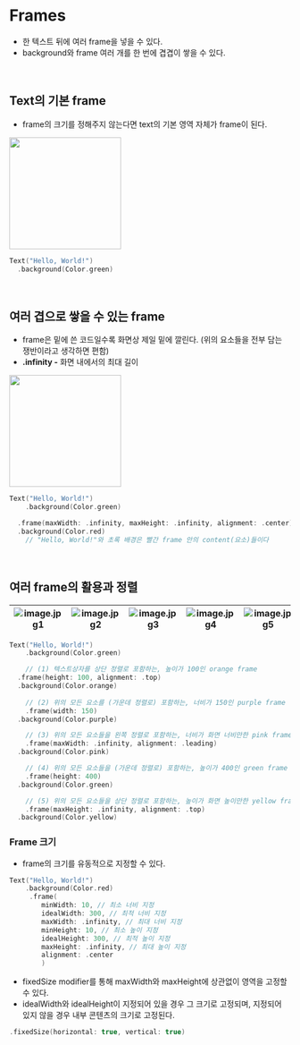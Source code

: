 # Frames
- 한 텍스트 뒤에 여러 frame을 넣을 수 있다.
- background와 frame 여러 개를 한 번에 겹겹이 쌓을 수 있다.

<br>

## Text의 기본 frame

- frame의 크기를 정해주지 않는다면 text의 기본 영역 자체가 frame이 된다.

<img src="https://user-images.githubusercontent.com/126866283/233776079-941304ca-9af1-4040-b6e1-020ed7a7e8e7.png" width="200"/>


```swift
Text("Hello, World!")
  .background(Color.green)
```
<br>

## 여러 겹으로 쌓을 수 있는 frame

- frame은 밑에 쓴 코드일수록 화면상 제일 밑에 깔린다. (위의 요소들을 전부 담는 쟁반이라고 생각하면 편함)
- **.infinity -** 화면 내에서의 최대 길이

<img src="https://user-images.githubusercontent.com/126866283/233776208-d2fe9c40-4d2c-426b-9345-4263cc335ae1.png" width="200"/>


```swift
Text("Hello, World!")
	.background(Color.green)

  .frame(maxWidth: .infinity, maxHeight: .infinity, alignment: .center) 
  .background(Color.red)
	// "Hello, World!"와 초록 배경은 빨간 frame 안의 content(요소)들이다
```
<br>

## 여러 frame의 활용과 정렬

![image.jpg1](https://user-images.githubusercontent.com/126866283/233776382-7419ab70-e0d3-42cd-ab6a-793e5728d6df.png) |![image.jpg2](https://user-images.githubusercontent.com/126866283/233776415-bd708024-212a-4a4a-a15d-d45443b20886.png) |![image.jpg3](https://user-images.githubusercontent.com/126866283/233776622-16a8e08d-e68f-44e2-9d16-d7a2905182ee.png) |![image.jpg4](https://user-images.githubusercontent.com/126866283/233777053-9af3b98d-0444-4f2b-aaef-093370aa6865.png) |![image.jpg5](https://user-images.githubusercontent.com/126866283/233777096-bfc92ff9-3205-4ec8-9f6d-38abf289dcc5.png)
--- | --- | --- | --- | --- |


```swift
Text("Hello, World!")
	.background(Color.green)

	// (1) 텍스트상자를 상단 정렬로 포함하는, 높이가 100인 orange frame
  .frame(height: 100, alignment: .top)
  .background(Color.orange)
	
	// (2) 위의 모든 요소를 (가운데 정렬로) 포함하는, 너비가 150인 purple frame
	.frame(width: 150)
  .background(Color.purple)

	// (3) 위의 모든 요소들을 왼쪽 정렬로 포함하는, 너비가 화면 너비만한 pink frame
	.frame(maxWidth: .infinity, alignment: .leading) 
  .background(Color.pink) 

	// (4) 위의 모든 요소들을 (가운데 정렬로) 포함하는, 높이가 400인 green frame
	.frame(height: 400)
  .background(Color.green)

	// (5) 위의 모든 요소들을 상단 정렬로 포함하는, 높이가 화면 높이만한 yellow frame
	.frame(maxHeight: .infinity, alignment: .top)
  .background(Color.yellow)
```


### Frame 크기
- frame의 크기를 유동적으로 지정할 수 있다.
```swift
Text("Hello, World!")
    .background(Color.red)
     .frame(
        minWidth: 10, // 최소 너비 지정
        idealWidth: 300, // 최적 너비 지정
        maxWidth: .infinity, // 최대 너비 지정
        minHeight: 10, // 최소 높이 지정
        idealHeight: 300, // 최적 높이 지정
        maxHeight: .infinity, // 최대 높이 지정
        alignment: .center
        )
```
- fixedSize modifier를 통해 maxWidth와 maxHeight에 상관없이 영역을 고정할 수 있다.
-  idealWidth와 idealHeight이 지정되어 있을 경우 그 크기로 고정되며, 지정되어 있지 않을 경우 내부 콘텐츠의 크기로 고정된다.
```swift
.fixedSize(horizontal: true, vertical: true)
```
